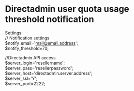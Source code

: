 # Directadmin user quota usage threshold notification
Settings:  
// Notification settings  
$notify_email='mail@email.address';  
$notify_threshold=70;  
  
//Directadmin API access  
$server_login='resellername';  
$server_pass='resellerpassword';  
$server_host='directadmin.server.address';  
$server_ssl='Y';  
$server_port=2222;  
